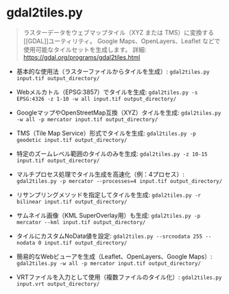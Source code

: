 # gdal2tiles.py

> ラスターデータをウェブマップタイル（XYZ または TMS）に変換する[[GDAL]]ユーティリティ。
> Google Maps、OpenLayers、Leaflet などで使用可能なタイルセットを生成します。
> 詳細: https://gdal.org/programs/gdal2tiles.html

- 基本的な使用法（ラスターファイルからタイルを生成）:
  `gdal2tiles.py input.tif output_directory/`

- Webメルカトル（EPSG:3857）でタイルを生成:
  `gdal2tiles.py -s EPSG:4326 -z 1-10 -w all input.tif output_directory/`

- GoogleマップやOpenStreetMap互換（XYZ）タイルを生成:
  `gdal2tiles.py -w all -p mercator input.tif output_directory/`

- TMS（Tile Map Service）形式でタイルを生成:
  `gdal2tiles.py -p geodetic input.tif output_directory/`

- 特定のズームレベル範囲のタイルのみを生成:
  `gdal2tiles.py -z 10-15 input.tif output_directory/`

- マルチプロセス処理でタイル生成を高速化（例：4プロセス）:
  `gdal2tiles.py -p mercator --processes=4 input.tif output_directory/`

- リサンプリングメソッドを指定してタイルを生成:
  `gdal2tiles.py -r bilinear input.tif output_directory/`

- サムネイル画像（KML SuperOverlay用）も生成:
  `gdal2tiles.py -p mercator --kml input.tif output_directory/`

- タイルにカスタムNoData値を設定:
  `gdal2tiles.py --srcnodata 255 --nodata 0 input.tif output_directory/`

- 簡易的なWebビューアを生成（Leaflet、OpenLayers、Google Maps）:
  `gdal2tiles.py -w all -p mercator input.tif output_directory/`

- VRTファイルを入力として使用（複数ファイルのタイル化）:
  `gdal2tiles.py input.vrt output_directory/`
